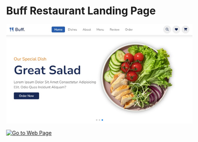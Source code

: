 # Buff Restaurant Landing Page
<img src="https://github.com/yh9alek/miscellaneous/blob/main/src/Buff/imgs/buff-banner.jpg?raw=true">

<a href="#">![Go to Web Page](https://img.shields.io/badge/Go%20to%20Page-265DB0?style=for-the-badge&logo=proton%20drive&logoColor=white)</a>
